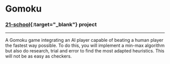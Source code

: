 # Gomoku

### [21-school](https://21-school.ru/){:target="_blank"} project

---
A Gomoku game integrating an AI player capable of beating a human player the fastest way possible. To do this, you will implement a min-max algorithm but also do research, trial and error to find the most adapted heuristics. This will not be as easy as checkers.
